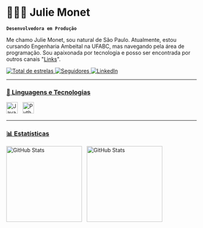 # 👩🏻‍💻 Julie Monet

**`Desenvolvedora em Produção`**

Me chamo Julie Monet, sou natural de São Paulo. Atualmente, estou cursando Engenharia Ambeital na UFABC, mas navegando pela área de programação. Sou apaixonada por tecnologia e posso ser encontrada por outros canais "[Links](http://linktr.ee/juliemonet)".
<p align="left">
    <a
        />
    </a> 
    <a href="https://github.com/Julie-Monet?tab=repositories&sort=stargazers">
        <img 
            alt="Total de estrelas" 
            title="Total de estrelas GitHub" 
            src="https://custom-icon-badges.demolab.com/github/stars/Julie-Monet?color=55960c&style=for-the-badge&labelColor=488207&logo=star&label=estrelas"
        />
    </a>
    <a href="https://github.com/Julie-Monet?tab=followers">
        <img 
            alt="Seguidores" 
            title="Me siga no GitHub" 
            src="https://custom-icon-badges.demolab.com/github/followers/Julie-Monet?color=236ad3&labelColor=1155ba&style=for-the-badge&logo=github&label=Seguidores&logoColor=white"
        />
            <a href="www.linkedin.com/in/julie-monet-santos-silva-2171232b">
        <img 
            alt="LinkedIn" 
            title="Veja o Meu Currículo" 
            src="https://img.shields.io/badge/LinkedIn-8A2BE2
            "
        />
   
</p>

---

### 🤖 Linguagens e Tecnologias



<img 
    align="left" 
    alt="JavaScript" 
    title="JavaScript"
    width="30px" 
    style="padding-right: 10px;" 
    src="https://cdn.jsdelivr.net/gh/devicons/devicon@latest/icons/javascript/javascript-original.svg" 
/>
<img 
    align="left" 
    alt="Python" 
    title="Python"
    width="30px" 
    style="padding-right: 10px;" 
    src="https://cdn.jsdelivr.net/gh/devicons/devicon@latest/icons/python/python-original.svg" 
/>

<br/>
<br/>

---

### 📊 Estatísticas

<p>
  <img 
    align="left" 
    alt="GitHub Stats" 
    height="200" 
    style="padding-right: 10px;" 
    src="https://github-readme-stats.vercel.app/api?username=Julie-Monet&show_icons=true&theme=tokyonight&include_all_commits=true&locale=pt-br" 
  />

<img 
      align="left" 
      alt="GitHub Stats" 
      height="200" 
      src="https://github-readme-stats.vercel.app/api/top-langs/?username=Julie-Monet&theme=tokyonight&layout=compact&custom_title=Tecnologias&langs_count=9" 
  />

</p>
